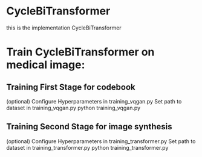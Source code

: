 # CycleBiTransformer
this is the implementation CycleBiTransformer
# Train CycleBiTransformer on medical image:
## Training First Stage for codebook
(optional) Configure Hyperparameters in training_vqgan.py
Set path to dataset in training_vqgan.py
python training_vqgan.py

## Training Second Stage for image synthesis
(optional) Configure Hyperparameters in training_transformer.py
Set path to dataset in training_transformer.py
python training_transformer.py
